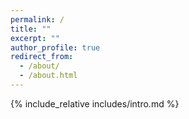 ```yaml
---
permalink: /
title: ""
excerpt: ""
author_profile: true
redirect_from: 
  - /about/
  - /about.html
---
```


<span class='anchor' id='about-me'></span>
{% include_relative includes/intro.md %}

<!-- {% include_relative includes/news.md %} -->

<!-- {% include_relative includes/pub.md %} -->

<!-- {% include_relative includes/honers.md %} -->

<!-- {% include_relative includes/others.md %} -->